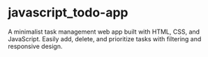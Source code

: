 # javascript_todo-app
A minimalist task management web app built with HTML, CSS, and JavaScript. Easily add, delete, and prioritize tasks with filtering and responsive design.
